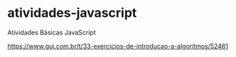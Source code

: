 # atividades-javascript
Atividades Básicas JavaScript

https://www.guj.com.br/t/33-exercicios-de-introducao-a-algoritmos/52461
